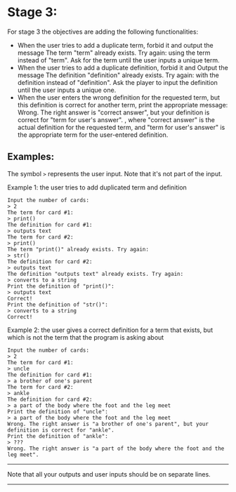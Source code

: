 # Stage 3:

For stage 3 the objectives are adding the following functionalities:

- When the user tries to add a duplicate term, forbid it and output the message The term "term" already exists. Try again: using the term instead of "term". Ask for the term until the user inputs a unique term.
- When the user tries to add a duplicate definition, forbid it and Output the message The definition "definition" already exists. Try again: with the definition instead of "definition". Ask the player to input the definition until the user inputs a unique one.
- When the user enters the wrong definition for the requested term, but this definition is correct for another term, print the appropriate message: Wrong. The right answer is "correct answer", but your definition is correct for "term for user's answer". , where "correct answer" is the actual definition for the requested term, and "term for user's answer" is the appropriate term for the user-entered definition.


## Examples:

The symbol `>` represents the user input. Note that it's not part of the input.

Example 1: the user tries to add duplicated term and definition

```
Input the number of cards:
> 2
The term for card #1:
> print()
The definition for card #1:
> outputs text
The term for card #2:
> print()
The term "print()" already exists. Try again:
> str()
The definition for card #2:
> outputs text
The definition "outputs text" already exists. Try again:
> converts to a string
Print the definition of "print()":
> outputs text
Correct!
Print the definition of "str()":
> converts to a string
Correct!
```

Example 2: the user gives a correct definition for a term that exists, but which is not the term that the program is asking about

```
Input the number of cards:
> 2
The term for card #1:
> uncle
The definition for card #1:
> a brother of one's parent
The term for card #2:
> ankle
The definition for card #2:
> a part of the body where the foot and the leg meet
Print the definition of "uncle":
> a part of the body where the foot and the leg meet
Wrong. The right answer is "a brother of one's parent", but your definition is correct for "ankle".
Print the definition of "ankle":
> ???
Wrong. The right answer is "a part of the body where the foot and the leg meet".
```
---

Note that all your outputs and user inputs should be on separate lines.

---
